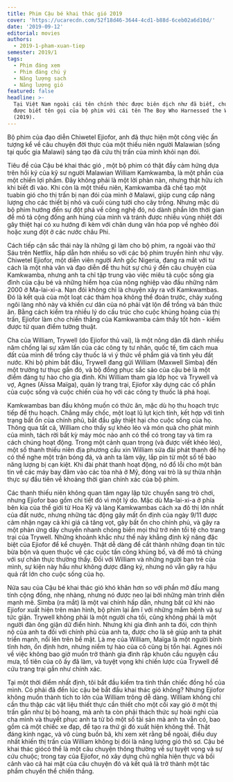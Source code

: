 ```yaml
---
title: Phim Cậu bé khai thác gió 2019
cover: 'https://ucarecdn.com/52f18d46-3644-4cd1-b88d-6ceb02a6d10d/'
date: '2019-09-12'
editorial: movies
authors:
  - 2019-1-pham-xuan-tiep
semester: 2019/1
tags:
  - Phim đáng xem
  - Phim đáng chú ý
  - Năng lượng sạch
  - Năng lượng gió
featured: false
headline: >-
  Tại Việt Nam ngoài cái tên chính thức được biên dịch như đã biết, chúng ta còn
  được biết tên gọi của bộ phim với cái tên The Boy Who Harnessed the Wind
  (2019).
---
```

Bộ phim của đạo diễn Chiwetel Ejiofor, anh đã thực hiện một công việc ấn tượng kể về câu chuyện đời thực của một thiếu niên người Malawian (sống tại quốc gia Malawi) sáng tạo đã cứu thị trấn của mình khỏi nạn đói.



Tiêu đề của Cậu bé khai thác gió , một bộ phim có thật đầy cảm hứng dựa trên hồi ký của kỹ sư người Malawian William Kamkwamba, là một phần của một chiến lợi phẩm. Đây không phải là một lời phàn nàn, nhưng thật hữu ích khi biết đi vào. Khi còn là một thiếu niên, Kamkwamba đã chế tạo một tuabin gió cho thị trấn bị nạn đói của mình ở Malawi, giúp cung cấp năng lượng cho các thiết bị nhỏ và cuối cùng tưới cho cây trồng. Nhưng mặc dù bộ phim hướng đến sự đột phá về công nghệ đó, nó dành phần lớn thời gian để mô tả cộng đồng anh hùng của mình và tránh được nhiều vùng nhiệt đới gây thiệt hại có xu hướng đi kèm với chân dung văn hóa pop về nghèo đói hoặc xung đột ở các nước châu Phi.

Cách tiếp cận sắc thái này là những gì làm cho bộ phim, ra ngoài vào thứ Sáu trên Netflix, hấp dẫn hơn nhiều so với các bộ phim truyền hình như vậy. Chiwetel Ejiofor, một diễn viên người Anh gốc Nigeria, đang ra mắt với tư cách là một nhà văn và đạo diễn để thu hút sự chú ý đến câu chuyện của Kamkwamba, nhưng anh ta chỉ tập trung vào việc miêu tả cuộc sống gia đình của cậu bé và những hiểm họa của nông nghiệp vào đầu những năm 2000 ở Ma-lai-xi-a. Nạn đói không chỉ là chuyện xảy ra với Kamkwambas. Đó là kết quả của một loạt các thảm họa không thể đoán trước, chảy xuống ngôi làng nhỏ này và khiến cư dân của nó phải vật lộn để trồng và bán thức ăn. Bằng cách kiểm tra nhiều lý do cấu trúc cho cuộc khủng hoảng của thị trấn, Ejiofor làm cho chiến thắng của Kamkwamba cảm thấy tốt hơn - kiếm được từ quan điểm tường thuật.

Cha của William, Trywell (do Ejiofor thủ vai), là một nông dân đã dành nhiều năm chống lại sự xâm lấn của các công ty tư nhân, quốc tế, tìm cách mua đất của mình để trồng cây thuốc lá vì ý thức về phẩm giá và tình yêu đất nước. Khi bộ phim bắt đầu, Trywell đang gửi William (Maxwell Simba) đến một trường tư thục gần đó, và bộ đồng phục sắc sảo của cậu bé là một điểm đáng tự hào cho gia đình. Khi William tham gia lớp học và Trywell và vợ, Agnes (Aïssa Maïga), quản lý trang trại, Ejiofor xây dựng các cổ phần của cuộc sống và cuộc chiến của họ với các công ty thuốc lá phá hoại.



Kamkwambas ban đầu không muốn có thức ăn, mặc dù họ thu hoạch trực tiếp để thu hoạch. Chẳng mấy chốc, một loạt lũ lụt kịch tính, kết hợp với tình trạng bất ổn của chính phủ, bắt đầu gây thiệt hại cho cuộc sống của họ. Thông qua tất cả, William cho thấy sự khéo léo và món quà cho phát minh của mình, tách rời bất kỳ máy móc nào anh có thể có trong tay và tìm ra cách chúng hoạt động. Trong một cảnh quan trọng (và được viết khéo léo), một số thanh thiếu niên địa phương cầu xin William sửa đài phát thanh để họ có thể nghe một trận bóng đá, và anh ta làm vậy, lắp pin từ một số tế bào năng lượng bị cạn kiệt. Khi đài phát thanh hoạt động, nó đổ lỗi cho một bản tin về các máy bay đâm vào các tòa nhà ở Mỹ, đóng vai trò là sự thừa nhận thực sự đầu tiên về khoảng thời gian chính xác của bộ phim.



Các thanh thiếu niên không quan tâm ngay lập tức chuyển sang trò chơi, nhưng Ejiofor bao gồm chi tiết đó vì một lý do. Mặc dù Ma-lai-xi-a ở phía bên kia của thế giới từ Hoa Kỳ và làng Kamkwambas cách xa đô thị lớn nhất của đất nước, nhưng những tác động gây mất ổn định của ngày 9/11 được cảm nhận ngay cả khi giá cả tăng vọt, gây bất ổn cho chính phủ, và gây ra một phản ứng dây chuyền nhanh chóng biến mọi thứ trở nên tồi tệ cho trang trại của Trywell. Những khoảnh khắc như thế này khẳng định kỹ năng đặc biệt của Ejiofor để kể chuyện. Thật dễ dàng để cắt thành những đoạn tin tức bừa bộn và quen thuộc về các cuộc tấn công khủng bố, và để mô tả chúng với sự chân thực thường thấy. Đối với William và những người bạn trẻ của mình, sự kiện này hầu như không được đăng ký, nhưng nó vẫn gây ra hậu quả rất lớn cho cuộc sống của họ.



Nửa sau của Cậu bé khai thác gió khó khăn hơn so với phần mở đầu mang tính cộng đồng, nhẹ nhàng, nhưng nó được neo lại bởi những màn trình diễn mạnh mẽ. Simba (ra mắt) là một vai chính hấp dẫn, nhưng bất cứ khi nào Ejiofor xuất hiện trên màn hình, bộ phim lại ầm ĩ với những mầm bệnh và sự tức giận. Trywell không phải là một người cha tồi, cũng không phải là một người đàn ông giận dữ điển hình. Nhưng khi gia đình anh ta đói, cơn thịnh nộ của anh ta đối với chính phủ của anh ta, được cho là sẽ giúp anh ta phát triển mạnh, nổi lên trên bề mặt. Là mẹ của William, Maïga là một người bình tĩnh hơn, ổn định hơn, nhưng niềm tự hào của cô cũng bị tổn hại. Agnes nói về việc không bao giờ muốn trở thành gia đình rập khuôn cầu nguyện cầu mưa, tổ tiên của cô ấy đã làm, và tuyệt vọng khi chiến lược của Trywell để cứu trang trại gần như chính xác.

Tại một thời điểm nhất định, tôi bắt đầu kiểm tra tinh thần chiếc đồng hồ của mình. Có phải đã đến lúc cậu bé bắt đầu khai thác gió không? Nhưng Ejiofor không muốn thành tích to lớn của William trông dễ dàng. William không chỉ cần thu thập các vật liệu thiết thực cần thiết cho một cối xay gió ở một thị trấn gần như bị bỏ hoang, mà anh ta còn phải thách thức sự hoài nghi của cha mình và thuyết phục anh ta từ bỏ một số tài sản mà anh ta vẫn có, bao gồm cả một chiếc xe đạp, để tạo ra thứ gì đó xuất hiện không thể. Thật đáng kinh ngạc, và vô cùng buồn bã, khi xem xét rằng bề ngoài, điều duy nhất khiến thị trấn của William không bị đói là năng lượng gió thô sơ. Cậu bé khai thác giócó thể là một câu chuyện thông thường về sự tuyệt vọng và sự cứu chuộc; trong tay của Ejiofor, nó xây dựng chủ nghĩa hiện thực và bối cảnh vào cả hai mặt của câu chuyện đó và kết quả là trở thành một tác phẩm chuyển thể chiến thắng.
